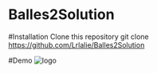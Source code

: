 # Balles2Solution



#Installation
Clone this repository
git clone  https://github.com/Lrlalie/Balles2Solution


#Demo
![logo](BALLES.gif)

